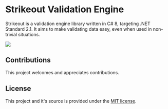 # Strikeout Validation Engine

Strikeout is a validation engine library written in C# 8, targeting .NET Standard 2.1. It aims to make validating data easy, even when used in non-trivial situations.

![](Example.png)

## Contributions

This project welcomes and appreciates contributions.

## License

This project and it's source is provided under the [MIT license](LICENSE.txt).